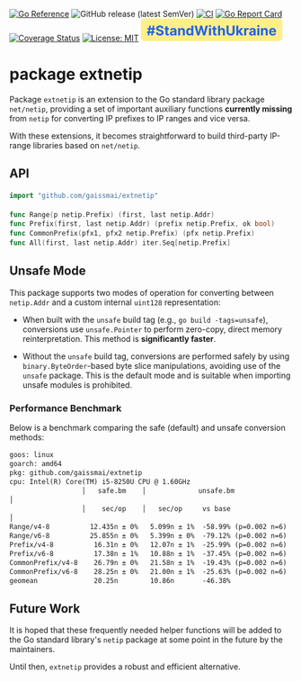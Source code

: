 [![Go Reference](https://pkg.go.dev/badge/github.com/gaissmai/extnetip.svg)](https://pkg.go.dev/github.com/gaissmai/extnetip#section-documentation)
![GitHub release (latest SemVer)](https://img.shields.io/github/v/release/gaissmai/extnetip)
[![CI](https://github.com/gaissmai/extnetip/actions/workflows/go.yml/badge.svg)](https://github.com/gaissmai/extnetip/actions/workflows/go.yml)
[![Go Report Card](https://goreportcard.com/badge/github.com/gaissmai/extnetip)](https://goreportcard.com/report/github.com/gaissmai/extnetip)
[![Coverage Status](https://coveralls.io/repos/github/gaissmai/extnetip/badge.svg?branch=master)](https://coveralls.io/github/gaissmai/extnetip?branch=master)
[![License: MIT](https://img.shields.io/badge/License-MIT-yellow.svg)](https://opensource.org/licenses/MIT)
[![Stand With Ukraine](https://raw.githubusercontent.com/vshymanskyy/StandWithUkraine/main/badges/StandWithUkraine.svg)](https://stand-with-ukraine.pp.ua)

# package extnetip

Package `extnetip` is an extension to the Go standard library package `net/netip`, providing
a set of important auxiliary functions **currently missing** from `netip` for
converting IP prefixes to IP ranges and vice versa.

With these extensions, it becomes straightforward to build third-party IP-range
libraries based on `net/netip`.

## API

```go
import "github.com/gaissmai/extnetip"

func Range(p netip.Prefix) (first, last netip.Addr)
func Prefix(first, last netip.Addr) (prefix netip.Prefix, ok bool)
func CommonPrefix(pfx1, pfx2 netip.Prefix) (pfx netip.Prefix)
func All(first, last netip.Addr) iter.Seq[netip.Prefix]
```

## Unsafe Mode

This package supports two modes of operation for converting between `netip.Addr` and
a custom internal `uint128` representation:

- When built with the `unsafe` build tag (e.g., `go build -tags=unsafe`), conversions use
  `unsafe.Pointer` to perform zero-copy, direct memory reinterpretation. This method
  is **significantly faster**.

- Without the `unsafe` build tag, conversions are performed safely by using
  `binary.ByteOrder`-based byte slice manipulations, avoiding use of the `unsafe` package.
  This is the default mode and is suitable when importing unsafe modules is prohibited.

### Performance Benchmark

Below is a benchmark comparing the safe (default) and unsafe conversion methods:

```
goos: linux
goarch: amd64
pkg: github.com/gaissmai/extnetip
cpu: Intel(R) Core(TM) i5-8250U CPU @ 1.60GHz
                  │   safe.bm    │             unsafe.bm              │
                  │    sec/op    │   sec/op     vs base               │
Range/v4-8          12.435n ± 0%   5.099n ± 1%  -58.99% (p=0.002 n=6)
Range/v6-8          25.855n ± 0%   5.399n ± 0%  -79.12% (p=0.002 n=6)
Prefix/v4-8          16.31n ± 0%   12.07n ± 1%  -25.99% (p=0.002 n=6)
Prefix/v6-8          17.38n ± 1%   10.88n ± 1%  -37.45% (p=0.002 n=6)
CommonPrefix/v4-8    26.79n ± 0%   21.58n ± 1%  -19.43% (p=0.002 n=6)
CommonPrefix/v6-8    28.25n ± 0%   21.00n ± 1%  -25.63% (p=0.002 n=6)
geomean              20.25n        10.86n       -46.38%
```

## Future Work

It is hoped that these frequently needed helper functions will be added to the Go standard
library's `netip` package at some point in the future by the maintainers.

Until then, `extnetip` provides a robust and efficient alternative.

